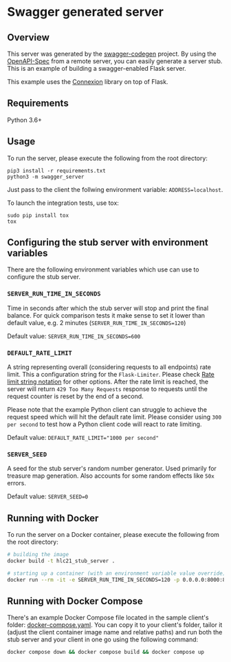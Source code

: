 # Swagger generated server

## Overview
This server was generated by the [swagger-codegen](https://github.com/swagger-api/swagger-codegen) project. By using the
[OpenAPI-Spec](https://github.com/swagger-api/swagger-core/wiki) from a remote server, you can easily generate a server stub.  This
is an example of building a swagger-enabled Flask server.

This example uses the [Connexion](https://github.com/zalando/connexion) library on top of Flask.

## Requirements
Python 3.6+

## Usage
To run the server, please execute the following from the root directory:

```
pip3 install -r requirements.txt
python3 -m swagger_server
```

Just pass to the client the follwing environment variable: `ADDRESS=localhost`.

To launch the integration tests, use tox:
```
sudo pip install tox
tox
```

## Configuring the stub server with environment variables

There are the following environment variables which use can use to configure the stub server.

### `SERVER_RUN_TIME_IN_SECONDS`
Time in seconds after which the stub server will stop and print the final balance.
For quick comparison tests it make sense to set it lower than default value, e.g. 2 minutes (`SERVER_RUN_TIME_IN_SECONDS=120`) 

Default value:
`SERVER_RUN_TIME_IN_SECONDS=600`

### `DEFAULT_RATE_LIMIT`
A string representing overall (considering requests to all endpoints) rate limit.
This a configuration string for the `Flask-Limiter`. Please check 
[Rate limit string notation](https://flask-limiter.readthedocs.io/en/stable/#rate-limit-string-notation) for other options.
After the rate limit is reached, the server will return `429 Too Many Requests` response to requests until the request counter 
is reset by the end of a second.

Please note that the example Python client can struggle to achieve the request speed which will hit the default rate limit.
Please consider using `300 per second` to test how a Python client code will react to rate limiting.

Default value:
`DEFAULT_RATE_LIMIT="1000 per second"`

### `SERVER_SEED`
A seed for the stub server's random number generator. Used primarily for treasure map generation.
Also accounts for some random effects like `50x` errors. 

Default value:
`SERVER_SEED=0`

## Running with Docker

To run the server on a Docker container, please execute the following from the root directory:

```bash
# building the image
docker build -t hlc21_stub_server .

# starting up a container (with an environment variable value override)
docker run --rm -it -e SERVER_RUN_TIME_IN_SECONDS=120 -p 0.0.0.0:8000:8000 hlc21_stub_server
```

## Running with Docker Compose

There's an example Docker Compose file located in the sample client's folder: [docker-compose.yaml](../python/docker-compose.yaml).
You can copy it to your client's folder, tailor it (adjust the client container image name and relative paths) and run 
both the stub server and your client in one go using the following command:
```bash
docker compose down && docker compose build && docker compose up
```

